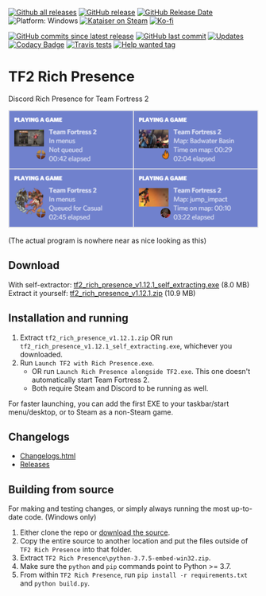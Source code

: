 [![Github all releases](https://img.shields.io/github/downloads/Kataiser/tf2-rich-presence/total.svg)](https://www.somsubhra.com/github-release-stats/?username=Kataiser&repository=tf2-rich-presence)
[![GitHub release](https://img.shields.io/github/release/Kataiser/tf2-rich-presence.svg)](https://GitHub.com/Kataiser/tf2-rich-presence/releases/)
[![GitHub Release Date](https://img.shields.io/github/release-date/Kataiser/tf2-rich-presence.svg)](https://GitHub.com/Kataiser/tf2-rich-presence/releases/)
![Platform: Windows](https://img.shields.io/badge/platform-Windows-lightgrey?cacheSeconds=100000)
[![Kataiser on Steam](https://img.shields.io/badge/Steam-Kataiser-blue?logo=Steam)](https://steamcommunity.com/id/mechkataiser)
[![Ko-fi](https://img.shields.io/badge/Ko--fi-Kataiser-29ABE0?logo=Ko-fi)](https://ko-fi.com/kataiser)

[![GitHub commits since latest release](https://img.shields.io/github/commits-since/Kataiser/tf2-rich-presence/latest)](https://github.com/Kataiser/tf2-rich-presence/commits/master)
[![GitHub last commit](https://img.shields.io/github/last-commit/Kataiser/tf2-rich-presence.svg)](https://github.com/Kataiser/tf2-rich-presence/commits/master)
[![Updates](https://pyup.io/repos/github/Kataiser/tf2-rich-presence/shield.svg)](https://pyup.io/repos/github/Kataiser/tf2-rich-presence/)
[![Codacy Badge](https://api.codacy.com/project/badge/Grade/18a048d3a05e4815b247d886abef575f)](https://www.codacy.com/app/Kataiser/tf2-rich-presence?utm_source=github.com&amp;utm_medium=referral&amp;utm_content=Kataiser/tf2-rich-presence&amp;utm_campaign=Badge_Grade)
[![Travis tests](https://img.shields.io/travis/Kataiser/tf2-rich-presence/master?label=tests&logo=Travis)](https://travis-ci.org/Kataiser/tf2-rich-presence)
[![Help wanted tag](https://img.shields.io/github/labels/Kataiser/tf2-rich-presence/help%20wanted?cacheSeconds=100000)](https://github.com/Kataiser/tf2-rich-presence/issues?q=is%3Aissue+is%3Aopen+sort%3Aupdated-desc+label%3A%22help+wanted%22)

# TF2 Rich Presence
Discord Rich Presence for Team Fortress 2

![Preview image](preview.png)

(The actual program is nowhere near as nice looking as this)

## Download
With self-extractor: [tf2_rich_presence_v1.12.1_self_extracting.exe](https://github.com/Kataiser/tf2-rich-presence/releases/download/v1.12.1/tf2_rich_presence_v1.12.1_self_extracting.exe) (8.0 MB)  
Extract it yourself: [tf2_rich_presence_v1.12.1.zip](https://github.com/Kataiser/tf2-rich-presence/releases/download/v1.12.1/tf2_rich_presence_v1.12.1.zip) (10.9 MB)

## Installation and running
1. Extract `tf2_rich_presence_v1.12.1.zip` OR run `tf2_rich_presence_v1.12.1_self_extracting.exe`, whichever you downloaded.
2. Run `Launch TF2 with Rich Presence.exe`.
	- OR run `Launch Rich Presence alongside TF2.exe`. This one doesn't automatically start Team Fortress 2.
	- Both require Steam and Discord to be running as well.

For faster launching, you can add the first EXE to your taskbar/start menu/desktop, or to Steam as a non-Steam game.

## Changelogs
- [Changelogs.html](https://htmlpreview.github.io/?https://github.com/Kataiser/tf2-rich-presence/blob/master/Changelogs.html)
- [Releases](https://github.com/Kataiser/tf2-rich-presence/releases)

## Building from source
For making and testing changes, or simply always running the most up-to-date code. (Windows only)
1. Either clone the repo or [download the source](https://github.com/Kataiser/tf2-rich-presence/archive/master.zip).
2. Copy the entire source to another location and put the files outside of `TF2 Rich Presence` into that folder.
3. Extract `TF2 Rich Presence\python-3.7.5-embed-win32.zip`.
4. Make sure the `python` and `pip` commands point to Python >= 3.7.
4. From within `TF2 Rich Presence`, run `pip install -r requirements.txt` and `python build.py`.
